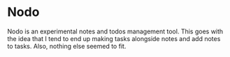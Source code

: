 # Nodo

Nodo is an experimental notes and todos management tool. This goes with the
idea that I tend to end up making tasks alongside notes and add notes to tasks.
Also, nothing else seemed to fit.
